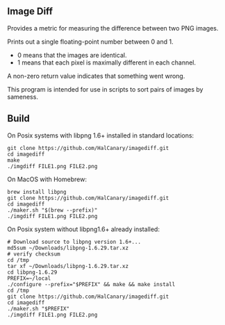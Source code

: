 ## Image Diff ##

Provides a metric for measuring the difference between two PNG images.

Prints out a single floating-point number between 0 and 1.

  * 0 means that the images are identical.
  * 1 means that each pixel is maximally different in each channel.

A non-zero return value indicates that something went wrong.

This program is intended for use in scripts to sort pairs of images by
sameness.

## Build ##

On Posix systems with libpng 1.6+ installed in standard locations:

    git clone https://github.com/HalCanary/imagediff.git
    cd imagediff
    make
    ./imgdiff FILE1.png FILE2.png

On MacOS with Homebrew:

    brew install libpng
    git clone https://github.com/HalCanary/imagediff.git
    cd imagediff
    ./maker.sh "$(brew --prefix)"
    ./imgdiff FILE1.png FILE2.png

On Posix system without libpng1.6+ already installed:

    # Download source to libpng version 1.6+...
    md5sum ~/Downloads/libpng-1.6.29.tar.xz
    # verify checksum
    cd /tmp
    tar xf ~/Downloads/libpng-1.6.29.tar.xz
    cd libpng-1.6.29
    PREFIX=~/local
    ./configure --prefix="$PREFIX" && make && make install
    cd /tmp
    git clone https://github.com/HalCanary/imagediff.git
    cd imagediff
    ./maker.sh "$PREFIX"
    ./imgdiff FILE1.png FILE2.png
